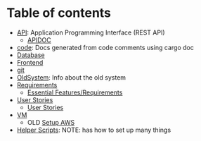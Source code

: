 # Table of contents

- [API](API): Application Programming Interface (REST API)
  - [APIDOC](API/APIDOC.md)
- [code](code/README.md): Docs generated from code comments using cargo doc
- [Database](Database/SQL_Design.md)
- [Frontend](Frontend/README.md)
- [git](git/README.md)
- [OldSystem](OldSystem/README.md): Info about the old system
- [Requirements](Requirements)
  - [Essential Features/Requirements](Requirements/requirements.md)
- [User Stories](UserStories)
  - [User Stories](UserStories/userStory.md)
- [VM](VM)
  - OLD [Setup AWS](VM/Setup%20AWS.md)
- [Helper Scripts](../helper_scripts/README.md): NOTE: has how to set up many things
